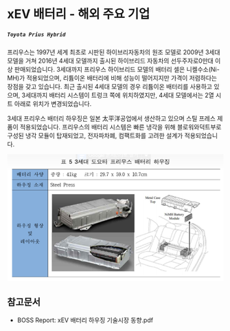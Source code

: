 # xEV 배터리 - 해외 주요 기업

##### `Toyota Prius Hybrid`
프리우스는 1997년 세계 최초로 시판된 하이브리자동차의 원조 모델로 2009년 3세대 모델을 거쳐 2016년 4세대 모델까지 출시된 하이브리드 자동차의 선두주자로0만대 이상 판매되었습니다. 3세대까지 프리우스 하이브리드 모델의 배터리 셀은 니켈수소(Ni-MH)가 적용되었으며, 리튬이온 배터리에 비해 성능이 떨어지지만 가격이 저렴하다는 장점을 갖고 있습니다. 최근 출시된 4세대 모델의 경우 리튬이온 배터리를 사용하고 있으며, 3세대까지 배터리 시스템이 트렁크 쪽에 위치하였지만, 4세대 모델에서는 2열 시트 아래로 위치가 변경되었습니다.

3세대 프리우스 배터리 하우징은 일본 太平洋공업에서 생산하고 있으며 스틸 프레스 제품이 적용되었습니다. 프리우스의 배터리 시스템은 빠른 냉각을 위해 블로워와덕트부로 구성된 냉각 모듈이 탑재되었고, 전자파차폐, 컴팩트화를 고려한 설계가 적용되었습니다.


![](./images/xEV배터리_Q13_1_3.PNG)


## 참고문서
- BOSS Report: xEV 배터리 하우징 기술시장 동향.pdf
